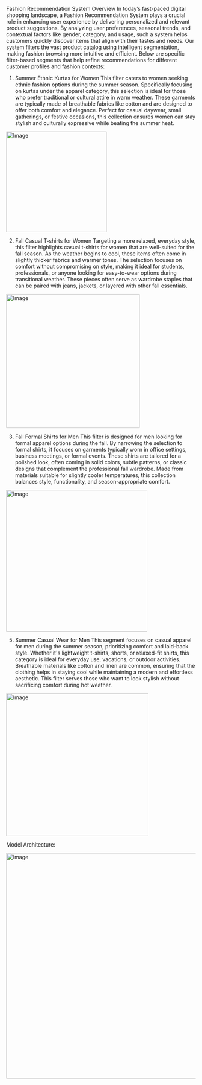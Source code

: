 
Fashion Recommendation System Overview
In today’s fast-paced digital shopping landscape, a Fashion Recommendation System plays a crucial role in enhancing user experience by delivering personalized and relevant product suggestions. By analyzing user preferences, seasonal trends, and contextual factors like gender, category, and usage, such a system helps customers quickly discover items that align with their tastes and needs. Our system filters the vast product catalog using intelligent segmentation, making fashion browsing more intuitive and efficient. Below are specific filter-based segments that help refine recommendations for different customer profiles and fashion contexts:

1. Summer Ethnic Kurtas for Women
This filter caters to women seeking ethnic fashion options during the summer season. Specifically focusing on kurtas under the apparel category, this selection is ideal for those who prefer traditional or cultural attire in warm weather. These garments are typically made of breathable fabrics like cotton and are designed to offer both comfort and elegance. Perfect for casual daywear, small gatherings, or festive occasions, this collection ensures women can stay stylish and culturally expressive while beating the summer heat.

<img width="267" alt="Image" src="https://github.com/user-attachments/assets/76bf1605-d12b-4bdd-abd0-8292ec964157" />

2. Fall Casual T-shirts for Women
Targeting a more relaxed, everyday style, this filter highlights casual t-shirts for women that are well-suited for the fall season. As the weather begins to cool, these items often come in slightly thicker fabrics and warmer tones. The selection focuses on comfort without compromising on style, making it ideal for students, professionals, or anyone looking for easy-to-wear options during transitional weather. These pieces often serve as wardrobe staples that can be paired with jeans, jackets, or layered with other fall essentials.

<img width="355" alt="Image" src="https://github.com/user-attachments/assets/d4950642-e0a5-45b4-a7ec-5843ef5e13ea" />


3. Fall Formal Shirts for Men
This filter is designed for men looking for formal apparel options during the fall. By narrowing the selection to formal shirts, it focuses on garments typically worn in office settings, business meetings, or formal events. These shirts are tailored for a polished look, often coming in solid colors, subtle patterns, or classic designs that complement the professional fall wardrobe. Made from materials suitable for slightly cooler temperatures, this collection balances style, functionality, and season-appropriate comfort.

<img width="375" alt="Image" src="https://github.com/user-attachments/assets/2b396b8a-6204-41ce-9deb-4b825e61484c" />

5. Summer Casual Wear for Men
This segment focuses on casual apparel for men during the summer season, prioritizing comfort and laid-back style. Whether it's lightweight t-shirts, shorts, or relaxed-fit shirts, this category is ideal for everyday use, vacations, or outdoor activities. Breathable materials like cotton and linen are common, ensuring that the clothing helps in staying cool while maintaining a modern and effortless aesthetic. This filter serves those who want to look stylish without sacrificing comfort during hot weather.

<img width="378" alt="Image" src="https://github.com/user-attachments/assets/4c838230-0833-4094-9495-d6199e7ed8bf" />


Model Architecture:

<img width="598" alt="Image" src="https://github.com/user-attachments/assets/1ed2ce00-7e5b-47bb-93ad-2a2e60296577" />
